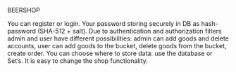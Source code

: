 BEERSHOP

You can register or login. 
Your password storing securely in DB as hash-password (SHA-512 + salt). 
Due to authentication and authorization filters admin and user have different
possibilities: admin can add goods and delete accounts, user can add goods to
the bucket, delete goods from the bucket, create order. You can choose where 
to store data: use the database or Set’s.  It is easy to change the shop 
functionality. 

